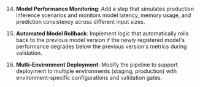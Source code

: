 14. **Model Performance Monitoring**: Add a step that simulates production inference scenarios and monitors model latency, memory usage, and prediction consistency across different input sizes.


15. **Automated Model Rollback**: Implement logic that automatically rolls back to the previous model version if the newly registered model's performance degrades below the previous version's metrics during validation.

16. **Multi-Environment Deployment**: Modify the pipeline to support deployment to multiple environments (staging, production) with environment-specific configurations and validation gates.

